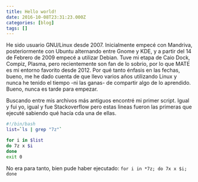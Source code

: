 ```yaml
---
title: Hello world!
date: 2016-10-08T23:31:23.000Z
categories: [blog]
tags: []
---
```


He sido usuario GNU/Linux desde 2007. Inicialmente empecé con Mandriva, posteriormente con Ubuntu alternando entre Gnome y KDE, y a partir del 14 de Febrero de 2009 empecé a utilizar Debian. Tuve mi etapa de Caio Dock, Compiz, Plasma, pero recientemente son fan de lo sobrio, por lo que MATE es mi entorno favorito desde 2012. Por qué tanto énfasis en las fechas, bueno, me he dado cuenta de que llevo varios años utilizando Linux y nunca he tenido el tiempo -ni las ganas- de compartir algo de lo aprendido. Bueno, nunca es tarde para empezar.

Buscando entre mis archivos más antiguos encontré mi primer script. Igual y fui yo, igual y fue Stackoverflow pero estas lineas fueron las primeras que ejecuté sabiendo qué hacía cda una de ellas.

```bash
#!/bin/bash
list=`ls | grep "7z"`

for i in $list
do 7z x $i
done
exit 0
```
No era para tanto, bien pude haber ejecutado: ``for i in *7z; do 7x x $i; done``
